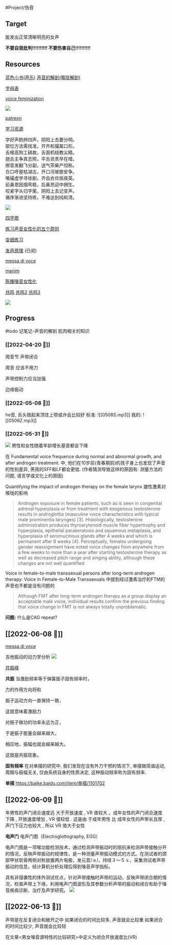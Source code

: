 #Project/伪音
## Target
能发出正常清晰明亮的女声



**不要自我批判!!!!!!!!!!  不要伤害自己!!!!!!!!!!**

## Resources
[蓝色小书(声乐)](x-devonthink-item://CFD97273-DD7C-45E9-8B20-3138A7E7A719)
[声音的解剖(喉咙解剖)](x-devonthink-item://2DE113C1-D2A6-40FA-88A9-CF4489C5D322)

[字母表](http://xh.5156edu.com/pinyi.html)

[voice feminization](https://www.youtube.com/watch?v=BfCS01MkbIY&list=PLYJkVI7LLpknvBww07jnsxbz-_Lkynsry)

![](https://picture-bed-1301848969.cos.ap-shanghai.myqcloud.com/20220527153004.png)


[patreon](https://www.patreon.com/m/2213555/posts)

[学习资源](https://docs.google.com/spreadsheets/d/1F0zsAOoyfBXu63_U2zy0et0Ku1OxZ0DCDKUsEI5Ebjs/edit#gid=1676784532)

学好声韵辨四声，阴阳上去要分明。  
部位方法需找准，开齐和撮属口形。  
舌根高狗工耕故，舌面机结教尖精。  
翘舌主争真志照，平舌资责早在增。  
擦音发翻飞分副，送气茶柴产彻称。  
合口呼屋枯湖古，开口河坡歌安争。  
嘴撮虚学寻徐剧，齐齿衣优摇夜英。  
前鼻恩因烟弯稳，后鼻昂迎中拥生。  
咬紧字头归字尾，阴阳上去记变声。  
循序渐进坚持练，不难达到纯和清。

![](https://picture-bed-1301848969.cos.ap-shanghai.myqcloud.com/20220611151818.png)


[四字歌](https://www.bilibili.com/video/BV19J411a7uB)


[练习声音女性化的五个原则](https://www.patreon.com/posts/5-key-basics-for-34795850)

[变细练习](https://docs.google.com/document/d/16Yv30tSd7qRvhULK-mdmw8jVWiiiVISGn0vPcmEgHtU/edit)


[发声原理](https://newt.phys.unsw.edu.au/jw/voice.html) (已阅)

[messa di voce](https://www.youtube.com/watch?v=3wYQOF2ltig)

[manim](https://github.com/3b1b/manim)
 
[陈臻嗓音女性化](https://zhuanlan.zhihu.com/p/205516268)



[共鸣](https://www.youtube.com/watch?v=D_b--xk7IxM)
[共鸣2](https://www.youtube.com/watch?v=21ZfGPp-Ves)
[共鸣3](https://www.youtube.com/watch?v=YSf8e1JkSLo)


![](https://picture-bed-1301848969.cos.ap-shanghai.myqcloud.com/20220613162233.png)

## Progress
#todo 记笔记-声音的解剖 肌肉相关的知识

### [[2022-04-20 📅]]
爬音节
声带闭合

爬音 应该不用力

声带控制力应当加强

边缘振动

### [[2022-05-08 📅]]
he音, 舌头翘起来顶住上颚或许会比较好
标准:
![[0508S.mp3]]
我的:
![[0508Z.mp3]]
  

### [[2022-05-31 📅]]
![](https://picture-bed-1301848969.cos.ap-shanghai.myqcloud.com/20220531225758.png)
男性和女性随着年龄增长基音都会下降

在 Fundamental voice frequence during normal and abnormal growth, and after androgen treatment. 中, 他们在10岁前(青春期前)的孩子身上也发现了声音的性别差异, 男孩的SFF和LF都会更低. (作者猜测导致这样的原因有: 测量方法的问题, 语言学或文化上的原因)


Quantifying the impact of androgen therapy on the female larynx
雄性激素对喉咙的影响
>Androgen exposure in female patients, such as is seen in congenital adrenal hyperplasia or from treatment with exogenous testosterone results in androglottia (masculine voice characteristics with typical male prominentia larynges) [3]. Histologically, testosterone administration produces thyroarytenoid muscle fiber hypertrophy and hyperplasia, epithelial parakeratosis and squamous metaplasia, and hyperplasia of seromucinous glands after 4 weeks and which is permanent after 8 weeks [4]. Perceptually, females undergoing gender reassignment have noted voice changes from anywhere from a few weeks to more than a year after starting testosterone therapy as well as decreased pitch range and singing ability, although these changes are not well quantified

Voice in female-to-male transsexual persons after long-term androgen therapy: Voice in Female-to-Male Transsexuals 中提到经过激素治疗的FTM的声音也不都是没有问题的
>Although FMT after long-term androgen therapy as a group display an acceptable male voice, individual results confirm the previous finding that voice change in FMT is not always totally unproblematic.

**问题:** 什么是CAG repeat?


## [[2022-06-08 📅]]
[messa di voce](https://www.youtube.com/watch?v=3wYQOF2ltig)

吉他振动的动力学分析
![](https://picture-bed-1301848969.cos.ap-shanghai.myqcloud.com/20220608171446.png)

[共振峰](https://zhuanlan.zhihu.com/p/58506683)

**共振**
当激励频率等于弹簧振子固有频率时，

力的作用方向将和

振子运动方向一直保持一致，

这就意味着激励力

对振子做功的功率永远为正，

于是振子能量会越来越大，

相应地，振幅也就会越来越大。

这就是共振现象。

**固有频率**
在对单摆的研究中, 我们发现在没有外力干预的情况下, 单摆做简谐运动, 周期与振幅无关, 仅由系统自身的性质决定, 这种振动频率称为固有频率.

**单摆**
https://baike.baidu.com/item/单摆/1101702

## [[2022-06-09 📅]]
年男性的声门闭合速度远 大于开放速度 , VR 值较大 。成年女性的声门闭合速度下降 , 开放速度增加 , VR 值较低 . 这是由 于成年男性 比 成年女性的声带长且厚 , 声门下压力也较大 , 所以 VR 值大于女性 


**电声门**
电声门图（Electroglottography, EGG）

电声门图是一项喉功能检测技术，通过检测声带振动时的阻抗来检测声带接触分开的情况，反映声带振动的规律性，是一种测量声带振动模式的方式。在测试者的颈部甲状软骨两侧对称放置两片电极，发元音/ａ/，持续３～５ｓ，采集测试者声带振动的信息，经计算机分析处理后得到嗓音声学指标。

具有非侵袭性的体外测试优点，针对声带接触时声带的运动，反映声带闭合期的情况，检查声带上下缘，利用电声门图波形及其参数分析声带的振动和闭合有助于嗓音疾病诊断、治疗及声学研究。
![](https://picture-bed-1301848969.cos.ap-shanghai.myqcloud.com/20220609171209.png)


## [[2022-06-13 📅]]
声带是在反复闭合和敞开之中
如果闭合的时间比较多, 声音就会比较重
如果闭合的时间比较少, 声音就会比较轻

在文章<男女嗓音源特性的比较研究>中定义为闭合开放速度比(VR)